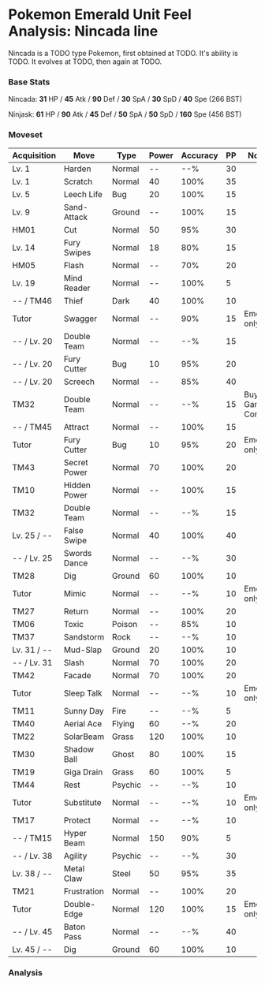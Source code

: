 # Pokemon Emerald Unit Feel Analysis: Nincada line

Nincada is a TODO type Pokemon, first obtained at TODO. It's ability is TODO. It evolves at TODO, then again at TODO.

### Base Stats

Nincada: **31** HP / **45** Atk / **90** Def / **30** SpA / **30** SpD / **40** Spe (266 BST)

Ninjask: **61** HP / **90** Atk / **45** Def / **50** SpA / **50** SpD / **160** Spe (456 BST)

### Moveset

|Acquisition|Move        |Type   |Power|Accuracy|PP |Notes                    |
|---        |---         |---    |---  |---     |---|---                      |
|Lv. 1      |Harden      |Normal |--   |--%     |30 |                         |
|Lv. 1      |Scratch     |Normal |40   |100%    |35 |                         |
|Lv. 5      |Leech Life  |Bug    |20   |100%    |15 |                         |
|Lv. 9      |Sand-Attack |Ground |--   |100%    |15 |                         |
|HM01       |Cut         |Normal |50   |95%     |30 |                         |
|Lv. 14     |Fury Swipes |Normal |18   |80%     |15 |                         |
|HM05       |Flash       |Normal |--   |70%     |20 |                         |
|Lv. 19     |Mind Reader |Normal |--   |100%    |5  |                         |
|-- / TM46  |Thief       |Dark   |40   |100%    |10 |                         |
|Tutor      |Swagger     |Normal |--   |90%     |15 |Emerald only             |
|-- / Lv. 20|Double Team |Normal |--   |--%     |15 |                         |
|-- / Lv. 20|Fury Cutter |Bug    |10   |95%     |20 |                         |
|-- / Lv. 20|Screech     |Normal |--   |85%     |40 |                         |
|TM32       |Double Team |Normal |--   |--%     |15 |Buy at Game Corner       |
|-- / TM45  |Attract     |Normal |--   |100%    |15 |                         |
|Tutor      |Fury Cutter |Bug    |10   |95%     |20 |Emerald only             |
|TM43       |Secret Power|Normal |70   |100%    |20 |                         |
|TM10       |Hidden Power|Normal |--   |100%    |15 |                         |
|TM32       |Double Team |Normal |--   |--%     |15 |                         |
|Lv. 25 / --|False Swipe |Normal |40   |100%    |40 |                         |
|-- / Lv. 25|Swords Dance|Normal |--   |--%     |30 |                         |
|TM28       |Dig         |Ground |60   |100%    |10 |                         |
|Tutor      |Mimic       |Normal |--   |--%     |10 |Emerald only             |
|TM27       |Return      |Normal |--   |100%    |20 |                         |
|TM06       |Toxic       |Poison |--   |85%     |10 |                         |
|TM37       |Sandstorm   |Rock   |--   |--%     |10 |                         |
|Lv. 31 / --|Mud-Slap    |Ground |20   |100%    |10 |                         |
|-- / Lv. 31|Slash       |Normal |70   |100%    |20 |                         |
|TM42       |Facade      |Normal |70   |100%    |20 |                         |
|Tutor      |Sleep Talk  |Normal |--   |--%     |10 |Emerald only             |
|TM11       |Sunny Day   |Fire   |--   |--%     |5  |                         |
|TM40       |Aerial Ace  |Flying |60   |--%     |20 |                         |
|TM22       |SolarBeam   |Grass  |120  |100%    |10 |                         |
|TM30       |Shadow Ball |Ghost  |80   |100%    |15 |                         |
|TM19       |Giga Drain  |Grass  |60   |100%    |5  |                         |
|TM44       |Rest        |Psychic|--   |--%     |10 |                         |
|Tutor      |Substitute  |Normal |--   |--%     |10 |Emerald only             |
|TM17       |Protect     |Normal |--   |--%     |10 |                         |
|-- / TM15  |Hyper Beam  |Normal |150  |90%     |5  |                         |
|-- / Lv. 38|Agility     |Psychic|--   |--%     |30 |                         |
|Lv. 38 / --|Metal Claw  |Steel  |50   |95%     |35 |                         |
|TM21       |Frustration |Normal |--   |100%    |20 |                         |
|Tutor      |Double-Edge |Normal |120  |100%    |15 |Emerald only             |
|-- / Lv. 45|Baton Pass  |Normal |--   |--%     |40 |                         |
|Lv. 45 / --|Dig         |Ground |60   |100%    |10 |                         |

### Analysis